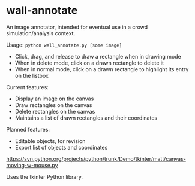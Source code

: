 # wall-annotate

An image annotator, intended for eventual use in a crowd simulation/analysis context.

Usage: ```python wall_annotate.py [some image]```
* Click, drag, and release to draw a rectangle when in drawing mode
* When in delete mode, click on a drawn rectangle to delete it
* When in normal mode, click on a drawn rectangle to highlight its entry on the listbox

Current features:
* Display an image on the canvas
* Draw rectangles on the canvas
* Delete rectangles on the canvas
* Maintains a list of drawn rectangles and their coordinates

Planned features:
* Editable objects, for revision
* Export list of objects and coordinates

https://svn.python.org/projects/python/trunk/Demo/tkinter/matt/canvas-moving-w-mouse.py

Uses the tkinter Python library.

